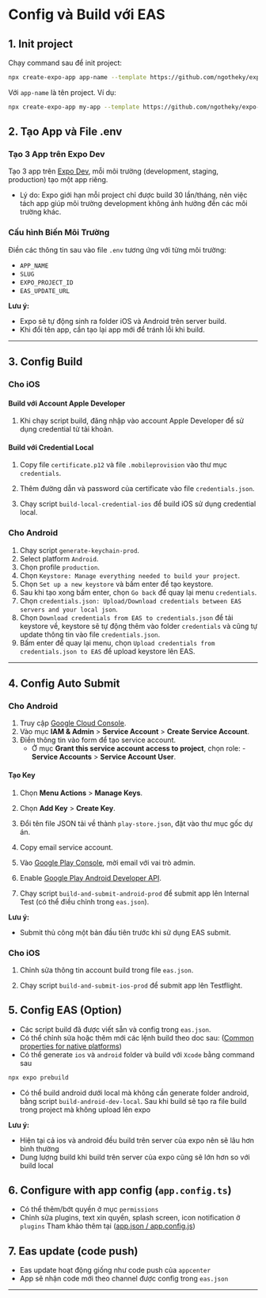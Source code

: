 # Config và Build với EAS

## 1. Init project

Chạy command sau để init project:

```bash
npx create-expo-app app-name --template https://github.com/ngotheky/expo-template
```

Với `app-name` là tên project. Ví dụ:

```bash
npx create-expo-app my-app --template https://github.com/ngotheky/expo-template
```

## 2. Tạo App và File .env

### Tạo 3 App trên Expo Dev

Tạo 3 app trên [Expo Dev](https://expo.dev), mỗi môi trường (development, staging, production) tạo một app riêng.

-   Lý do: Expo giới hạn mỗi project chỉ được build 30 lần/tháng, nên việc tách app giúp môi trường development không ảnh hưởng đến các môi trường khác.

### Cấu hình Biến Môi Trường

Điền các thông tin sau vào file `.env` tương ứng với từng môi trường:

-   `APP_NAME`
-   `SLUG`
-   `EXPO_PROJECT_ID`
-   `EAS_UPDATE_URL`

**Lưu ý:**

-   Expo sẽ tự động sinh ra folder iOS và Android trên server build.
-   Khi đổi tên app, cần tạo lại app mới để tránh lỗi khi build.

---

## 3. Config Build

### Cho iOS

#### Build với Account Apple Developer

1. Khi chạy script build, đăng nhập vào account Apple Developer để sử dụng credential từ tài khoản.

#### Build với Credential Local

1. Copy file `certificate.p12` và file `.mobileprovision` vào thư mục `credentials`.

2. Thêm đường dẫn và password của certificate vào file `credentials.json`.

3. Chạy script `build-local-credential-ios` để build iOS sử dụng credential local.

### Cho Android

1. Chạy script `generate-keychain-prod`.
2. Select platform `Android`.
3. Chọn profile `production`.
4. Chọn `Keystore: Manage everything needed to build your project`.
5. Chọn `Set up a new keystore` và bấm enter để tạo keystore.
6. Sau khi tạo xong bấm enter, chọn `Go back` để quay lại menu `credentials`.
7. Chọn `credentials.json: Upload/Download credentials between EAS servers and your local json`.
8. Chọn `Download credentials from EAS to credentials.json` để tải keystore về, keystore sẽ tự động thêm vào folder `credentials` và cũng tự update thông tin vào file `credentials.json`.
9. Bấm enter để quay lại menu, chọn `Upload credentials from credentials.json to EAS` để upload keystore lên EAS.

---

## 4. Config Auto Submit

### Cho Android

1. Truy cập [Google Cloud Console](https://console.cloud.google.com/).
2. Vào mục **IAM & Admin** > **Service Account** > **Create Service Account**.
3. Điền thông tin vào form để tạo service account.
    - Ở mục **Grant this service account access to project**, chọn role: - **Service Accounts** > **Service Account User**.

#### Tạo Key

1. Chọn **Menu Actions** > **Manage Keys**.

2. Chọn **Add Key** > **Create Key**.

3. Đổi tên file JSON tải về thành `play-store.json`, đặt vào thư mục gốc dự án.

4. Copy email service account.

5. Vào [Google Play Console](https://play.google.com/console), mời email với vai trò admin.

6. Enable [Google Play Android Developer API](https://console.cloud.google.com/apis/library/androidpublisher.googleapis.com).

7. Chạy script `build-and-submit-android-prod` để submit app lên Internal Test (có thể điều chỉnh trong `eas.json`).

**Lưu ý:**

-   Submit thủ công một bản đầu tiên trước khi sử dụng EAS submit.

### Cho iOS

1. Chỉnh sửa thông tin account build trong file `eas.json`.

2. Chạy script `build-and-submit-ios-prod` để submit app lên Testflight.

## 5. Config EAS (Option)

-   Các script build đã được viết sẵn và config trong `eas.json`.
-   Có thể chỉnh sửa hoặc thêm mới các lệnh build theo doc sau: ([Common properties for native platforms](https://console.cloud.google.com/apis/library/androidpublisher.googleapis.com))
-   Có thể generate `ios` và `android` folder và build với `Xcode` bằng command sau

```bash
npx expo prebuild
```

-   Có thể build android dưới local mà không cần generate folder android, bằng script `build-android-dev-local`. Sau khi build sẽ tạo ra file build trong project mà không upload lên expo

**Lưu ý:**

-   Hiện tại cả ios và android đều build trên server của expo nên sẽ lâu hơn bình thường
-   Dung lượng build khi build trên server của expo cũng sẽ lớn hơn so với build local

## 6. Configure with app config (`app.config.ts`)

-   Có thể thêm/bớt quyền ở mục `permissions`
-   Chỉnh sửa plugins, text xin quyền, splash screen, icon notification ở `plugins`
    Tham khảo thêm tại ([app.json / app.config.js](https://docs.expo.dev/versions/latest/config/app/))

## 7. Eas update (code push)

-   Eas update hoạt động giống như code push của `appcenter`
-   App sẽ nhận code mới theo channel được config trong `eas.json`

---
